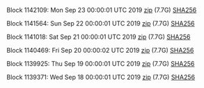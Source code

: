 Block 1142109: Mon Sep 23 00:00:01 UTC 2019 [zip](https://dash-bootstrap.ams3.digitaloceanspaces.com/mainnet/2019-09-23/bootstrap.dat.zip) (7.7G) [SHA256](https://dash-bootstrap.ams3.digitaloceanspaces.com/mainnet/2019-09-23/sha256.txt)

Block 1141564: Sun Sep 22 00:00:01 UTC 2019 [zip](https://dash-bootstrap.ams3.digitaloceanspaces.com/mainnet/2019-09-22/bootstrap.dat.zip) (7.7G) [SHA256](https://dash-bootstrap.ams3.digitaloceanspaces.com/mainnet/2019-09-22/sha256.txt)

Block 1141018: Sat Sep 21 00:00:01 UTC 2019 [zip](https://dash-bootstrap.ams3.digitaloceanspaces.com/mainnet/2019-09-21/bootstrap.dat.zip) (7.7G) [SHA256](https://dash-bootstrap.ams3.digitaloceanspaces.com/mainnet/2019-09-21/sha256.txt)

Block 1140469: Fri Sep 20 00:00:02 UTC 2019 [zip](https://dash-bootstrap.ams3.digitaloceanspaces.com/mainnet/2019-09-20/bootstrap.dat.zip) (7.7G) [SHA256](https://dash-bootstrap.ams3.digitaloceanspaces.com/mainnet/2019-09-20/sha256.txt)

Block 1139925: Thu Sep 19 00:00:01 UTC 2019 [zip](https://dash-bootstrap.ams3.digitaloceanspaces.com/mainnet/2019-09-19/bootstrap.dat.zip) (7.7G) [SHA256](https://dash-bootstrap.ams3.digitaloceanspaces.com/mainnet/2019-09-19/sha256.txt)

Block 1139371: Wed Sep 18 00:00:01 UTC 2019 [zip](https://dash-bootstrap.ams3.digitaloceanspaces.com/mainnet/2019-09-18/bootstrap.dat.zip) (7.7G) [SHA256](https://dash-bootstrap.ams3.digitaloceanspaces.com/mainnet/2019-09-18/sha256.txt)
